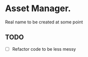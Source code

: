 # Asset Manager.
Real name to be created at some point

## TODO
- [ ] Refactor code to be less messy
